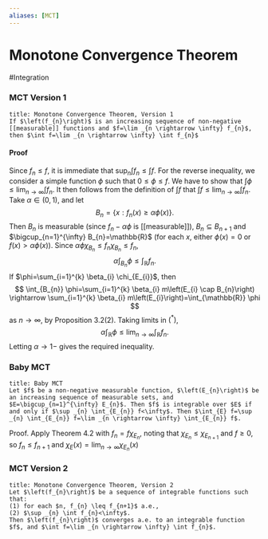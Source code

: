 ```yaml
---
aliases: [MCT]
---
```

# Monotone Convergence Theorem
#Integration 


### MCT Version 1
```ad-theorem
title: Monotone Convergence Theorem, Version 1
If $\left(f_{n}\right)$ is an increasing sequence of non-negative [[measurable]] functions and $f=\lim _{n \rightarrow \infty} f_{n}$, then $\int f=\lim _{n \rightarrow \infty} \int f_{n}$
```
#### Proof
Since $f_{n} \leq f$, it is immediate that $\sup _{n} \int f_{n} \leq \int f$.
For the reverse inequality, we consider a simple function $\phi$ such that $0 \leq \phi \leq f$. We have to show that $\int \phi \leq \lim _{n \rightarrow \infty} \int f_{n}$. It then follows from the definition of $\int f$ that $\int f \leq \lim _{n \rightarrow \infty} \int f_{n}$.
Take $\alpha \in(0,1)$, and let
$$
B_{n}=\left\{x: f_{n}(x) \geq \alpha \phi(x)\right\} .
$$
Then $B_{n}$ is measurable (since $f_{n}-\alpha \phi$ is [[measurable]]), $B_{n} \subseteq B_{n+1}$ and $\bigcup_{n=1}^{\infty} B_{n}=\mathbb{R}$ (for each $x$, either $\phi(x)=0$ or $f(x)>\alpha \phi(x))$. Since $\alpha \phi \chi_{B_{n}} \leq f_{n} \chi_{B_{n}} \leq f_{n}$,
$$
\alpha \int_{B_{n}} \phi \leq \int_{\mathbb{R}} f_{n} .
$$
If $\phi=\sum_{i=1}^{k} \beta_{i} \chi_{E_{i}}$, then
$$
\int_{B_{n}} \phi=\sum_{i=1}^{k} \beta_{i} m\left(E_{i} \cap B_{n}\right) \rightarrow \sum_{i=1}^{k} \beta_{i} m\left(E_{i}\right)=\int_{\mathbb{R}} \phi
$$
as $n \rightarrow \infty$, by Proposition 3.2(2). Taking limits in $\left(^{*}\right)$,
$$
\alpha \int_{\mathbb{R}} \phi \leq \lim _{n \rightarrow \infty} \int_{\mathbb{R}} f_{n} .
$$
Letting $\alpha \rightarrow 1-$ gives the required inequality.

### Baby MCT
```ad-theorem
title: Baby MCT
Let $f$ be a non-negative measurable function, $\left(E_{n}\right)$ be an increasing sequence of measurable sets, and $E=\bigcup_{n=1}^{\infty} E_{n}$. Then $f$ is integrable over $E$ if and only if $\sup _{n} \int_{E_{n}} f<\infty$. Then $\int_{E} f=\sup _{n} \int_{E_{n}} f=\lim _{n \rightarrow \infty} \int_{E_{n}} f$.
```
Proof. Apply Theorem $4.2$ with $f_{n}=f \chi_{E_{n}}$, noting that $\chi_{E_{n}} \leq \chi_{E_{n+1}}$ and $f \geq 0$, so $f_{n} \leq f_{n+1}$ and $\chi_{E}(x)=\lim _{n \rightarrow \infty} \chi_{E_{n}}(x)$

### MCT Version 2
```ad-theorem
title: Monotone Convergence Theorem, Version 2
Let $\left(f_{n}\right)$ be a sequence of integrable functions such that:
(1) for each $n, f_{n} \leq f_{n+1}$ a.e.,
(2) $\sup _{n} \int f_{n}<\infty$.
Then $\left(f_{n}\right)$ converges a.e. to an integrable function $f$, and $\int f=\lim _{n \rightarrow \infty} \int f_{n}$.
```